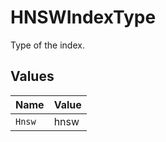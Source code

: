 # HNSWIndexType

Type of the index.


## Values

| Name   | Value  |
| ------ | ------ |
| `Hnsw` | hnsw   |